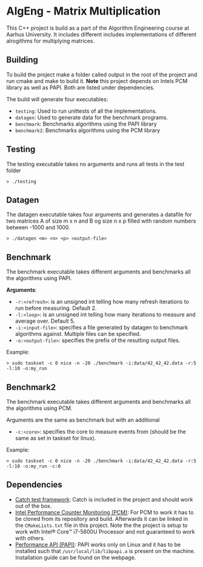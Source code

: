 # AlgEng - Matrix Multiplication

This C++ project is build as a part of the Algorithm 
Engineering course at Aarhus University. 
It includes different includes implementations of 
different alrogithms for multiplying matrices.

## Building

To build the project make a folder called output 
in the root of the project and run cmake and make 
to build it. **Note** this project depends on 
Intels PCM library as well as PAPI. Both are listed 
under dependencies.

The build will generate four executables:

- `testing`: Used to run unittests of all the implementations.
- `datagen`: Used to generate data for the benchmark programs.
- `benchmark`: Benchmarks algorithms using the PAPI library
- `benchmark2`: Benchmarks algorithms using the PCM library

## Testing

The testing executable takes no arguments and runs all tests 
in the test folder

```commandline
> ./testing
```

## Datagen

The datagen executable takes four arguments and generates a 
datafile for two matrices A of size m x n and B og size n x p 
filled with random numbers between -1000 and 1000.
 
 ```commandline
> ./datagen <m> <n> <p> <output-file>
```
## Benchmark

The benchmark executable takes different arguments and benchmarks
all the algorithms using PAPI.

**Arguments**:
- `-r:<refresh>`: is an unsigned int telling how many refresh 
iterations to run before measuring. Default 2.
- `-l:<loop>`: is an unsigned int telling how many iterations
to measure and average over. Default 5.
- `-i:<input-file>`: specifies a file generated by datagen 
to benchmark algorithms against. Multiple files can be specified.
- `-o:<output-file>`: specifies the prefix of the resulting output files.

Example:
```commandline
> sudo taskset -c 0 nice -n -20 ./benchmark -i:data/42_42_42.data -r:5 -l:10 -o:my_run
```

## Benchmark2

The benchmark executable takes different arguments and benchmarks
all the algorithms using PCM.

Arguments are the same as benchmark but with an additional
- `-c:<core>`: specifies the core to measure events from (should 
be the same as set in taskset for linux).

Example:
```commandline
> sudo taskset -c 0 nice -n -20 ./benchmark -i:data/42_42_42.data -r:5 -l:10 -o:my_run -c:0
```

## Dependencies

- [Catch test framework](https://github.com/philsquared/Catch):
    Catch is included in the project and should work out of the box.
- [Intel Performance Counter Monitoring (PCM)](https://github.com/opcm/pcm):
    For PCM to work it has to be cloned from its repository and build. 
    Afterwards it can be linked in the `CMakeLists.txt` file in this project.
    Note the the project is setup to work with Intel® Core™ i7-5600U Processor
    and not guaranteed to work with others.
- [Performance API (PAPI)](http://icl.utk.edu/papi/):
    PAPI works only on Linux and it has to be installed such that `/usr/local/lib/libpapi.a`
    is present on the machine. Installation guide can be found on the webpage.
